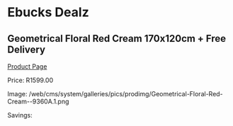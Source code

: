 
# Ebucks Dealz
## Geometrical Floral Red Cream 170x120cm + Free Delivery
[Product Page](https://www.ebucks.com/web/shop/productSelected.do?prodId=1210163003&catId=1209942745)

Price: R1599.00

Image: /web/cms/system/galleries/pics/prodimg/Geometrical-Floral-Red-Cream--9360A.1.png

Savings: 


	
